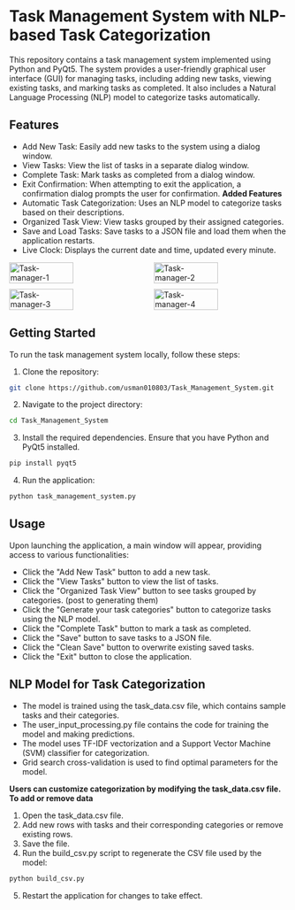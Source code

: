 # Task Management System with NLP-based Task Categorization

This repository contains a task management system implemented using Python and PyQt5. The system provides a user-friendly graphical user interface (GUI) for managing tasks, including adding new tasks, viewing existing tasks, and marking tasks as completed. It also includes a Natural Language Processing (NLP) model to categorize tasks automatically.

## Features

- Add New Task: Easily add new tasks to the system using a dialog window.
- View Tasks: View the list of tasks in a separate dialog window.
- Complete Task: Mark tasks as completed from a dialog window.
- Exit Confirmation: When attempting to exit the application, a confirmation dialog prompts the user for confirmation.
**Added Features**
- Automatic Task Categorization: Uses an NLP model to categorize tasks based on their descriptions.
- Organized Task View: View tasks grouped by their assigned categories.
- Save and Load Tasks: Save tasks to a JSON file and load them when the application restarts.
- Live Clock: Displays the current date and time, updated every minute.
  
<div style="display: flex; flex-wrap: wrap; justify-content: space-between; gap: 10px;">
  <img width="48%" alt="Task-manager-1" src="https://github.com/user-attachments/assets/52287520-372d-4262-80a9-ddd27c89a7ba">
  <img width="48%" alt="Task-manager-2" src="https://github.com/user-attachments/assets/e472d53d-2732-4b91-a937-28feeaf12997">
  <img width="48%" alt="Task-manager-3" src="https://github.com/user-attachments/assets/90fbb579-faeb-473a-bcb6-77d8ba838867">
  <img width="48%" alt="Task-manager-4" src="https://github.com/user-attachments/assets/03f48142-95d7-4d3b-b0df-c138b3a920c4">
</div>

## Getting Started

To run the task management system locally, follow these steps:

1. Clone the repository:

```bash
git clone https://github.com/usman010803/Task_Management_System.git
```

2. Navigate to the project directory:

```bash
cd Task_Management_System
```

3. Install the required dependencies. Ensure that you have Python and PyQt5 installed.

```bash
pip install pyqt5
```

4. Run the application:

```bash
python task_management_system.py
```

## Usage

Upon launching the application, a main window will appear, providing access to various functionalities:

- Click the "Add New Task" button to add a new task.
- Click the "View Tasks" button to view the list of tasks.
- Click the "Organized Task View" button to see tasks grouped by categories. (post to generating them)
- Click the "Generate your task categories" button to categorize tasks using the NLP model.
- Click the "Complete Task" button to mark a task as completed.
- Click the "Save" button to save tasks to a JSON file.
- Click the "Clean Save" button to overwrite existing saved tasks.
- Click the "Exit" button to close the application.

## NLP Model for Task Categorization
- The model is trained using the task_data.csv file, which contains sample tasks and their categories.
- The user_input_processing.py file contains the code for training the model and making predictions.
- The model uses TF-IDF vectorization and a Support Vector Machine (SVM) classifier for categorization.
- Grid search cross-validation is used to find optimal parameters for the model.

**Users can customize categorization by modifying the task_data.csv file. To add or remove data**
 1. Open the task_data.csv file.
 2. Add new rows with tasks and their corresponding categories or remove existing rows.
 3. Save the file.
 4. Run the build_csv.py script to regenerate the CSV file used by the model:
 
```bash
python build_csv.py
```
 5. Restart the application for changes to take effect. 


